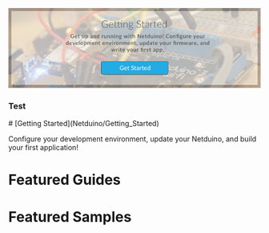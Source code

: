 ![](images/Getting_Started_Banner_Temp.png)
<h3> Test </h3>
# [Getting Started](Netduino/Getting_Started)

Configure your development environment, update your Netduino, and build your first application!

# Featured Guides

# Featured Samples

